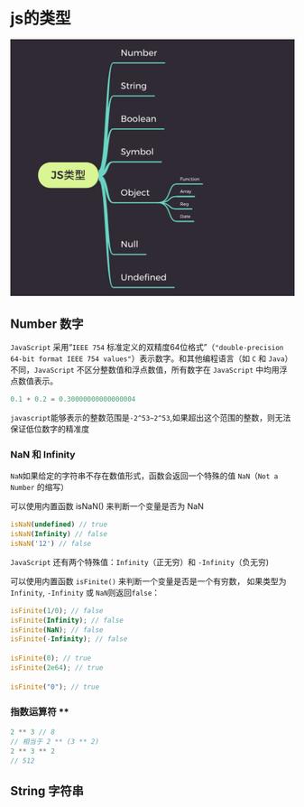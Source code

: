 # js的类型

![img](../images/js/img1.png)

## Number 数字

`JavaScript` 采用“`IEEE 754` 标准定义的双精度64位格式”（`"double-precision 64-bit format IEEE 754 values"`）表示数字。和其他编程语言（如 `C` 和 `Java`）不同，`JavaScript` 不区分整数值和浮点数值，所有数字在 `JavaScript` 中均用浮点数值表示。

```javascript
0.1 + 0.2 = 0.30000000000000004
```

`javascript`能够表示的整数范围是`-2^53~2^53`,如果超出这个范围的整数，则无法保证低位数字的精准度

### NaN 和 Infinity

`NaN`如果给定的字符串不存在数值形式，函数会返回一个特殊的值 `NaN`（`Not a Number` 的缩写）

可以使用内置函数 isNaN() 来判断一个变量是否为 NaN

```JavaScript
isNaN(undefined) // true
isNaN(Infinity) // false
isNaN('12') // false
```

`JavaScript` 还有两个特殊值：`Infinity`（正无穷）和 `-Infinity`（负无穷)

可以使用内置函数 `isFinite()` 来判断一个变量是否是一个有穷数， 如果类型为`Infinity`, `-Infinity` 或 `NaN`则返回`false`：

```JavaScript
isFinite(1/0); // false
isFinite(Infinity); // false
isFinite(NaN); // false
isFinite(-Infinity); // false

isFinite(0); // true
isFinite(2e64); // true

isFinite("0"); // true
```

### 指数运算符 **

```javascript
2 ** 3 // 8
// 相当于 2 ** (3 ** 2)
2 ** 3 ** 2
// 512
```

## String 字符串

